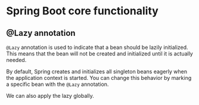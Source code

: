 # Spring Boot core functionality

## @Lazy annotation

`@Lazy` annotation is used to indicate that a bean should be lazily initialized. This means that the bean will not be created and initialized until it is actually needed.

By default, Spring creates and initializes all singleton beans eagerly when the application context is started. You can change this behavior by marking a specific bean with the `@Lazy` annotation.

We can also apply the lazy globally.
